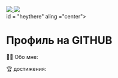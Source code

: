 <div id= "badges" aling = "center">
  <a href = "https://vk.com/lilmuil"> 
    <img src = "https://img.shields.io/badge/VK-blue?style-for-the-badge&logo«VK&logoColor»white" alt-"VK Badge"/>
</a>
  <a href ="https://mail.google.com/mail/u/0/#inbox" >
    <img src = "https://img.shields.io/badge/EMAIl-red?style=for-the-badge&logo=Gmail&logoColor=white" alt»"VK Badge"/">
  </a>
</div>
<div id= "viewport" aling = "center">
<img src = "https://irtuganova.com/ghpvc/Alishkatuk = rompersStomper&style=flag-squar&color=blue" alt=""/>
</div>
<div> id = "heythere" aling ="center">
<h1> Профиль на GITHUB </h1>
</div>
🙇‍♀️ Обо мне:


🏆 достижения:
